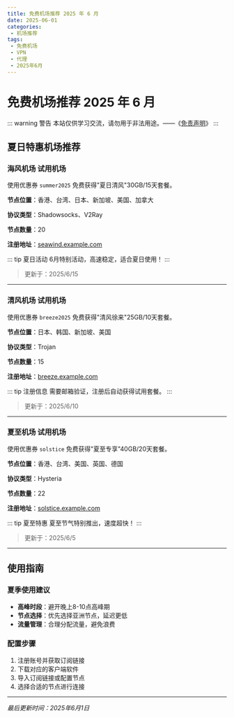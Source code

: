 ```yaml
---
title: 免费机场推荐 2025 年 6 月
date: 2025-06-01
categories:
 - 机场推荐
tags:
 - 免费机场
 - VPN
 - 代理
 - 2025年6月
---
```


# 免费机场推荐 2025 年 6 月

::: warning 警告
本站仅供学习交流，请勿用于非法用途。——《[免责声明](/blogs/about/)》
:::

## 夏日特惠机场推荐

### 海风机场 试用机场

使用优惠券 `summer2025` 免费获得"夏日清风"30GB️/15天套餐。

**节点位置**：香港、台湾、日本、新加坡、美国、加拿大

**协议类型**：Shadowsocks、V2Ray

**节点数量**：20

**注册地址**：[seawind.example.com](#)

::: tip 夏日活动
6月特别活动，高速稳定，适合夏日使用！
:::

> 更新于：2025/6/15

---

### 清风机场 试用机场

使用优惠券 `breeze2025` 免费获得"清风徐来"25GB️/10天套餐。

**节点位置**：日本、韩国、新加坡、美国

**协议类型**：Trojan

**节点数量**：15

**注册地址**：[breeze.example.com](#)

::: tip 注册信息
需要邮箱验证，注册后自动获得试用套餐。
:::

> 更新于：2025/6/10

---

### 夏至机场 试用机场

使用优惠券 `solstice` 免费获得"夏至专享"40GB️/20天套餐。

**节点位置**：香港、台湾、美国、英国、德国

**协议类型**：Hysteria

**节点数量**：22

**注册地址**：[solstice.example.com](#)

::: tip 夏至特惠
夏至节气特别推出，速度超快！
:::

> 更新于：2025/6/5

---

## 使用指南

### 夏季使用建议
- **高峰时段**：避开晚上8-10点高峰期
- **节点选择**：优先选择亚洲节点，延迟更低
- **流量管理**：合理分配流量，避免浪费

### 配置步骤
1. 注册账号并获取订阅链接
2. 下载对应的客户端软件
3. 导入订阅链接或配置节点
4. 选择合适的节点进行连接

---

*最后更新时间：2025年6月1日*

